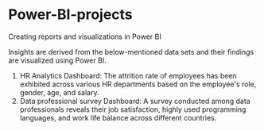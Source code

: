 # Power-BI-projects
Creating reports and visualizations in Power BI 

Insights are derived from the below-mentioned data sets and their findings are visualized using Power BI. 
1. HR Analytics Dashboard: The attrition rate of employees has been exhibited across various HR departments based on the employee's role, gender, age, and salary.
2. Data professional survey Dashboard: A survey conducted among data professionals reveals their job satisfaction, highly used programming languages, and work life balance across different countries.
